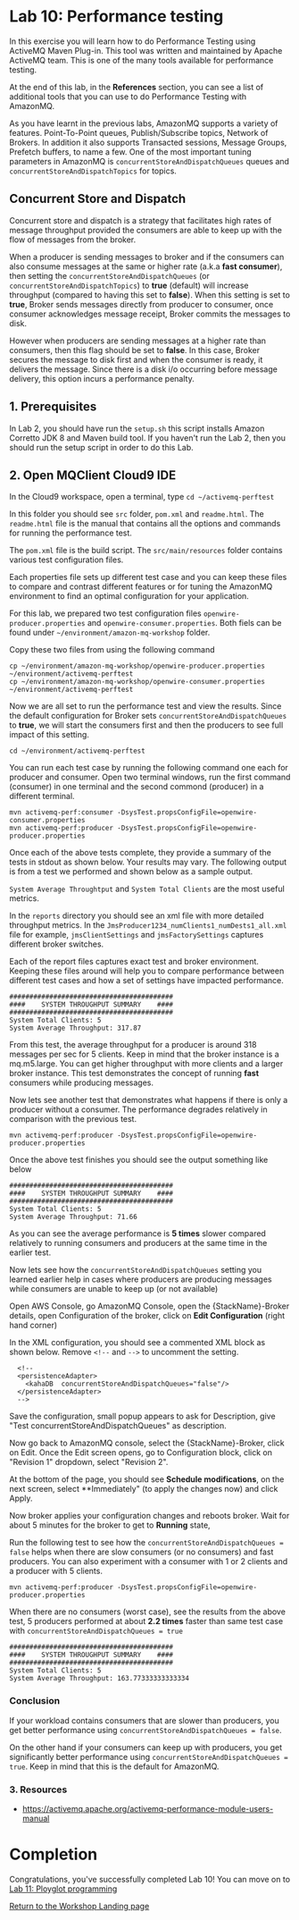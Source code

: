 # Lab 10: Performance testing

In this exercise you will learn how to do Performance Testing using ActiveMQ Maven Plug-in. This tool was written and maintained by Apache ActiveMQ team. This is one of the many tools available for performance testing. 

At the end of this lab, in the **References** section, you can see a list of additional tools that you can use to do Performance Testing with AmazonMQ.

As you have learnt in the previous labs, AmazonMQ supports a variety of features. Point-To-Point queues, Publish/Subscribe topics, Network of Brokers. In addition it also supports Transacted sessions, Message Groups, Prefetch buffers, to name a few. One of the most important tuning parameters in AmazonMQ is ```concurrentStoreAndDispatchQueues``` queues and ```concurrentStoreAndDispatchTopics``` for topics.

## Concurrent Store and Dispatch

Concurrent store and dispatch is a strategy that facilitates high rates of message throughput provided the consumers are able to keep up with the flow of messages from the broker. 

When a producer is sending messages to broker and if the consumers can also consume messages at the same or higher rate (a.k.a **fast consumer**), then setting the ```concurrentStoreAndDispatchQueues``` (or ```concurrentStoreAndDispatchTopics```) to **true**  (default) will increase throughput (compared to having this set to **false**). When this setting is set to **true**, Broker sends messages directly from producer to consumer, once consumer acknowledges message receipt, Broker commits the messages to disk.

However when producers are sending messages at a higher rate than consumers, then this flag should be set to **false**. In this case, Broker secures the message to disk first and when the consumer is ready, it delivers the message. Since there is a disk i/o occurring before message delivery, this option incurs a performance penalty.

## 1. Prerequisites

In Lab 2, you should have run the ```setup.sh``` this script installs Amazon Corretto JDK 8 and Maven build tool. If you haven't run the Lab 2, then you should run the setup script in order to do this Lab.

## 2. Open MQClient Cloud9 IDE

In the Cloud9 workspace, open a terminal, type ```cd ~/activemq-perftest```

In this folder you should see ```src``` folder, ```pom.xml``` and ```readme.html```. The ```readme.html``` file is the manual that contains all the options and commands for running the performance test. 

The ```pom.xml``` file is the build script. The ```src/main/resources``` folder contains various test configuration files.

Each properties file sets up different test case and you can keep these files to compare and contrast different features or for tuning the AmazonMQ environment to find an optimal configuration for your application.

For this lab, we prepared two test configuration files ```openwire-producer.properties``` and ```openwire-consumer.properties```. Both fiels can be found under ```~/environment/amazon-mq-workshop``` folder.

Copy these two files from using the following command

```
cp ~/environment/amazon-mq-workshop/openwire-producer.properties ~/environment/activemq-perftest
cp ~/environment/amazon-mq-workshop/openwire-consumer.properties ~/environment/activemq-perftest
```

Now we are all set to run the performance test and view the results. Since the default configuration for Broker sets ```concurrentStoreAndDispatchQueues``` to **true**, we will start the consumers first and then the producers to see full impact of this setting.

```
cd ~/environment/activemq-perftest
```
You can run each test case by running the following command one each for producer and consumer. Open two terminal windows, run the first command (consumer) in one terminal and the second commond (producer) in a different terminal.

```
mvn activemq-perf:consumer -DsysTest.propsConfigFile=openwire-consumer.properties 
mvn activemq-perf:producer -DsysTest.propsConfigFile=openwire-producer.properties 
```
Once each of the above tests complete, they provide a summary of the tests in stdout as shown below. Your results may vary. The following output is from a test we performed and shown below as a sample output.

```System Average Throughtput``` and ```System Total Clients``` are the most useful metrics.

In the ```reports``` directory you should see an xml file with more detailed throughput metrics. In the ```JmsProducer1234_numClients1_numDests1_all.xml``` file for example, ```jmsClientSettings``` and ```jmsFactorySettings``` captures different broker switches.

Each of the report files captures exact test and broker environment. Keeping these files around will help you to compare performance between different test cases and how a set of settings have impacted performance.


```
#########################################
####    SYSTEM THROUGHPUT SUMMARY    ####
#########################################
System Total Clients: 5
System Average Throughput: 317.87
```

From this test, the average throughput for a producer is around 318 messages per sec for 5 clients. Keep in mind that the broker instance is a mq.m5.large. You can get higher throughput with more clients and a larger broker instance. This test demonstrates the concept of running **fast** consumers while producing messages.

Now lets see another test that demonstrates what happens if there is only a producer without a consumer. The performance degrades relatively in comparison with the previous test.

```
mvn activemq-perf:producer -DsysTest.propsConfigFile=openwire-producer.properties 
```

Once the above test finishes you should see the output something like below

```
#########################################
####    SYSTEM THROUGHPUT SUMMARY    ####
#########################################
System Total Clients: 5
System Average Throughput: 71.66
```

As you can see the average performance is **5 times** slower compared relatively to running consumers and producers at the same time in the earlier test.

Now lets see how the ```concurrentStoreAndDispatchQueues``` setting you learned earlier help in cases where producers are producing messages while consumers are unable to keep up (or not available)

Open AWS Console, go AmazonMQ Console, open the {StackName}-Broker details, open Configuration of the broker, click on **Edit Configuration** (right hand corner)

In the XML configuration, you should see a commented XML block as shown below. Remove ```<!--``` and ```-->``` to uncomment the setting.

```
  <!--
  <persistenceAdapter>
    <kahaDB  concurrentStoreAndDispatchQueues="false"/>
  </persistenceAdapter>
  -->
```

Save the configuration, small popup appears to ask for Description, give "Test concurrentStoreAndDispatchQueues" as description.

Now go back to AmazonMQ console, select the {StackName}-Broker, click on Edit. Once the Edit screen opens, go to Configuration block, click on "Revision 1" dropdown, select "Revision 2".

At the bottom of the page, you should see **Schedule modifications**, on the next screen, select **Immediately" (to apply the changes now) and click Apply.

Now broker applies your configuration changes and reboots broker. Wait for about 5 minutes for the broker to get to **Running** state,

Run the following test to see how the ```concurrentStoreAndDispatchQueues = false``` helps when there are slow consumers (or no consumers) and fast producers. You can also experiment with a consumer with 1 or 2 clients and a producer with 5 clients. 


```
mvn activemq-perf:producer -DsysTest.propsConfigFile=openwire-producer.properties 
```

When there are no consumers (worst case), see the results from the above test, 5 producers performed at about **2.2 times** faster than same test case with ```concurrentStoreAndDispatchQueues = true```

```
#########################################
####    SYSTEM THROUGHPUT SUMMARY    ####
#########################################
System Total Clients: 5
System Average Throughput: 163.77333333333334
```

### Conclusion

If your workload contains consumers that are slower than producers, you get better performance using ```concurrentStoreAndDispatchQueues = false```.

On the other hand if your consumers can keep up with producers, you get significantly better performance using ```concurrentStoreAndDispatchQueues = true```. Keep in mind that this is the default for AmazonMQ.

### 3. Resources

  - https://activemq.apache.org/activemq-performance-module-users-manual

# Completion

Congratulations, you've successfully completed Lab 10! You can move on to [Lab 11: Ployglot programming](/labs/lab-11.md)

[Return to the Workshop Landing page](/README.md)
